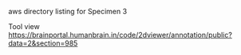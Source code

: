 
aws directory listing for Specimen 3

Tool view
https://brainportal.humanbrain.in/code/2dviewer/annotation/public?data=2&section=985